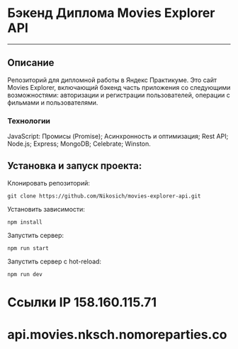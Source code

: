# Бэкенд Диплома Movies Explorer API 

---

## Описание 

Репозиторий для дипломной работы в Яндекс Практикуме. Это сайт Movies Explorer, включающий бэкенд часть приложения со следующими возможностями: авторизации и регистрации пользователей, операции с фильмами и пользователями.

### Технологии  
JavaScript:
Промисы (Promise);
Асинхронность и оптимизация;
Rest API;
Node.js;
Express;
MongoDB;
Сelebrate;
Winston.

## Установка и запуск проекта:
Клонировать репозиторий:

    git clone https://github.com/Nikosich/movies-explorer-api.git

Установить зависимости:

    npm install

Запустить сервер:

    npm run start

Запустить сервер с hot-reload:

    npm run dev

# Ссылки IP 158.160.115.71
# api.movies.nksch.nomoreparties.co
